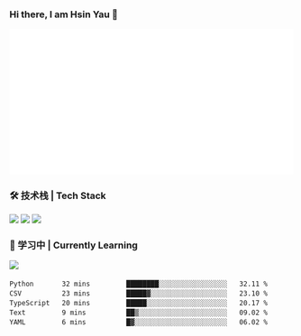 ### Hi there, I am Hsin Yau 👋 
![Metrics](./github-metrics.svg)

### 🛠 技术栈 | Tech Stack
![](https://skillicons.dev/icons?i=html,css,js,ts,sass,jquery,bootstrap,vue&theme=light) 
![](https://skillicons.dev/icons?i=vite,nuxtjs,webpack,tailwindcss,windicss,nodejs,express,markdown&theme=light)
![](https://skillicons.dev/icons?i=mysql,mongodb,git,pug,vscode,idea,ps,figma&theme=light)

### 📖 学习中 | Currently Learning

![](https://skillicons.dev/icons?i=react,nextjs,svelte,nestjs,nginx,docker,rollupjs&theme=light)

<!--START_SECTION:waka-->

```txt
Python       32 mins         ████████░░░░░░░░░░░░░░░░░   32.11 %
CSV          23 mins         █████▓░░░░░░░░░░░░░░░░░░░   23.10 %
TypeScript   20 mins         █████░░░░░░░░░░░░░░░░░░░░   20.17 %
Text         9 mins          ██▒░░░░░░░░░░░░░░░░░░░░░░   09.02 %
YAML         6 mins          █▓░░░░░░░░░░░░░░░░░░░░░░░   06.02 %
```

<!--END_SECTION:waka-->
